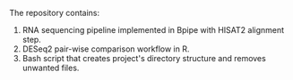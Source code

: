 The repository contains:
1) RNA sequencing pipeline implemented in Bpipe with HISAT2 alignment step.
2) DESeq2 pair-wise comparison workflow in R.
3) Bash script that creates project's directory structure and removes unwanted files.


